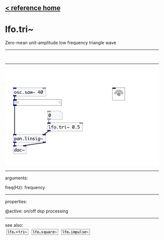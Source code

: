 [< reference home](index.html)
---

# lfo.tri~


Zero-mean unit-amplitude low frequency triangle wave

---

<br>


---


![example](examples/lfo.tri~-example.jpg)

---
arguments:

freq(Hz): frequency<br>

---
properties:

@active: on/off dsp
            processing<br>

---
see also:<br>
[![lfo.+tri~](img/object_lfo.+tri~.png)](lfo.+tri~.html)
[![lfo.square~](img/object_lfo.square~.png)](lfo.square~.html)
[![lfo.impulse~](img/object_lfo.impulse~.png)](lfo.impulse~.html)
